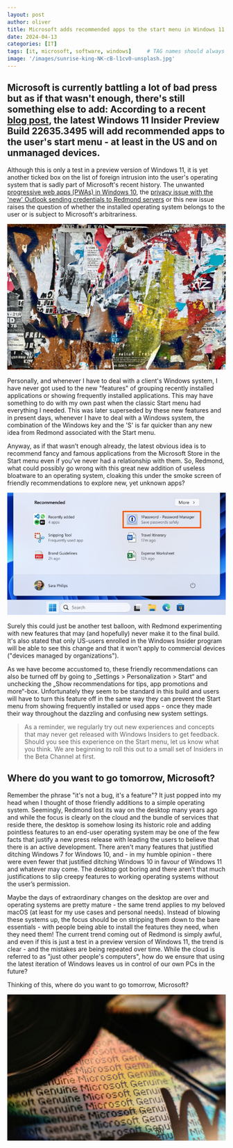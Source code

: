 ```yaml
---
layout: post
author: oliver
title: Microsoft adds recommended apps to the start menu in Windows 11
date: 2024-04-13
categories: [IT]
tags: [it, microsoft, software, windows]     # TAG names should always be lowercase
image: '/images/sunrise-king-NK-cB-l1cv0-unsplash.jpg'
---
```


## Microsoft is currently battling a lot of bad press but as if that wasn't enough, there's still something else to add: According to a recent [blog post](https://blogs.windows.com/windows-insider/2024/04/12/announcing-windows-11-insider-preview-build-22635-3495-beta-channel/), the latest Windows 11 Insider Preview Build 22635.3495 will add recommended apps to the user's start menu - at least in the US and on unmanaged devices.

Although this is only a test in a preview version of Windows 11, it is yet another ticked box on the list of foreign intrusion into the user's operating system that is sadly part of Microsoft's recent history. The unwanted [progressive web apps (PWAs) in Windows 10](https://www.theverge.com/2020/10/19/21524006/microsoft-pause-unsolicited-pwa-office-app-windows-10), the [privacy issue with the 'new' Outlook sending credentials to Redmond servers](https://pifferi.info/new-outlook-seemingly-sends-sensitive-data-to-microsoft/) or this new issue raises the question of whether the installed operating system belongs to the user or is subject to Microsoft's arbitrariness.

![Ads ahead!](../images/bekky-bekks-QRHRqOVOcfQ-unsplash.jpg)

Personally, and whenever I have to deal with a client's Windows system, I have never got used to the new "features" of grouping recently installed applications or showing frequently installed applications. This may have something to do with my own past when the classic Start menu had everything I needed. This was later superseded by these new features and in present days, whenever I have to deal with a Windows system, the combination of the Windows key and the 'S' is far quicker than any new idea from Redmond associated with the Start menu.

Anyway, as if that wasn’t enough already, the latest obvious idea is to recommend fancy and famous applications from the Microsoft Store in the Start menu even if you've never had a relationship with them. So, Redmond, what could possibly go wrong with this great new addition of useless bloatware to an operating system, cloaking this under the smoke screen of friendly recommendations to explore new, yet unknown apps?

![A Microsoft genuine idea](../images/start-reco-1password.jpg)

Surely this could just be another test balloon, with Redmond experimenting with new features that may (and hopefully) never make it to the final build. It's also stated that only US-users enrolled in the Windows Insider program will be able to see this change and that it won't apply to commercial devices ("devices managed by organizations").

As we have become accustomed to, these friendly recommendations can also be turned off by going to „Settings > Personalization > Start“ and unchecking the „Show recommendations for tips, app promotions and more“-box. Unfortunately they seem to be standard in this build and users will have to turn this feature off in the same way they can prevent the Start menu from showing frequently installed or used apps - once they made their way throughout the dazzling and confusing new system settings. 

> As a reminder, we regularly try out new experiences and concepts that may never get released with Windows Insiders to get feedback. Should you see this experience on the Start menu, let us know what you think. We are beginning to roll this out to a small set of Insiders in the Beta Channel at first.

## Where do you want to go tomorrow, Microsoft?

Remember the phrase "it's not a bug, it's a feature"? It just popped into my head when I thought of those friendly additions to a simple operating system. Seemingly, Redmond lost its way on the desktop many years ago and while the focus is clearly on the cloud and the bundle of services that reside there, the desktop is somehow losing its historic role and adding pointless features to an end-user operating system may be one of the few facts that justify a new press release with leading the users to believe that there is an active development. There aren't many features that justified ditching Windows 7 for Windows 10, and - in my humble opinion - there were even fewer that justified ditching Windows 10 in favour of Windows 11 and whatever may come. The desktop got boring and there aren’t that much justifications to slip creepy features to working operating systems without the user’s permission.

Maybe the days of extraordinary changes on the desktop are over and operating systems are pretty mature - the same trend applies to my beloved macOS (at least for my use cases and personal needs). Instead of blowing these systems up, the focus should be on stripping them down to the bare essentials - with people being able to install the features they need, when they need them! The current trend coming out of Redmond is simply awful, and even if this is just a test in a preview version of Windows 11, the trend is clear - and the mistakes are being repeated over time. While the cloud is referred to as "just other people's computers", how do we ensure that using the latest iteration of Windows leaves us in control of our own PCs in the future?

Thinking of this, where do you want to go tomorrow, Microsoft?

![A Microsoft genuine idea](../images/marcus-urbenz-hPA60HpZUrI-unsplash.jpg)